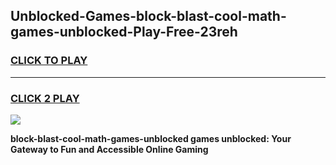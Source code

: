 
## Unblocked-Games-block-blast-cool-math-games-unblocked-Play-Free-23reh
<h3>
<a href="https://premium76.site?title=block-blast-cool-math-games-unblocked&ref=18A">CLICK TO PLAY</a></h3>
<hr>

<h3>
<a href="https://premium76.site?title=block-blast-cool-math-games-unblocked&ref=18A">CLICK 2 PLAY</a>
  
</h3>

<a href="https://premium76.site?title=block-blast-cool-math-games-unblocked&ref=18A"><img src="https://clearcache.store/games.png"></a>


**block-blast-cool-math-games-unblocked games unblocked: Your Gateway to Fun and Accessible Online Gaming**
